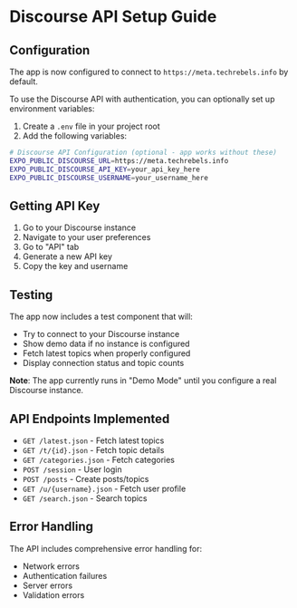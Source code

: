 # Discourse API Setup Guide

## Configuration

The app is now configured to connect to `https://meta.techrebels.info` by default.

To use the Discourse API with authentication, you can optionally set up environment variables:

1. Create a `.env` file in your project root
2. Add the following variables:

```bash
# Discourse API Configuration (optional - app works without these)
EXPO_PUBLIC_DISCOURSE_URL=https://meta.techrebels.info
EXPO_PUBLIC_DISCOURSE_API_KEY=your_api_key_here
EXPO_PUBLIC_DISCOURSE_USERNAME=your_username_here
```

## Getting API Key

1. Go to your Discourse instance
2. Navigate to your user preferences
3. Go to "API" tab
4. Generate a new API key
5. Copy the key and username

## Testing

The app now includes a test component that will:

- Try to connect to your Discourse instance
- Show demo data if no instance is configured
- Fetch latest topics when properly configured
- Display connection status and topic counts

**Note**: The app currently runs in "Demo Mode" until you configure a real Discourse instance.

## API Endpoints Implemented

- `GET /latest.json` - Fetch latest topics
- `GET /t/{id}.json` - Fetch topic details
- `GET /categories.json` - Fetch categories
- `POST /session` - User login
- `POST /posts` - Create posts/topics
- `GET /u/{username}.json` - Fetch user profile
- `GET /search.json` - Search topics

## Error Handling

The API includes comprehensive error handling for:

- Network errors
- Authentication failures
- Server errors
- Validation errors
